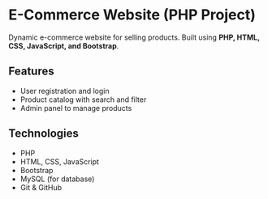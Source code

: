 # E-Commerce Website (PHP Project)

Dynamic e-commerce website for selling products. Built using **PHP, HTML, CSS, JavaScript, and Bootstrap**.

## Features
- User registration and login
- Product catalog with search and filter
- Admin panel to manage products

## Technologies
- PHP
- HTML, CSS, JavaScript
- Bootstrap
- MySQL (for database)
- Git & GitHub

